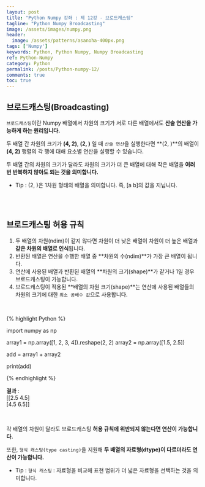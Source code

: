 ```yaml
---
layout: post
title: "Python Numpy 강좌 : 제 12강 - 브로드캐스팅"
tagline: "Python Numpy Broadcasting"
image: /assets/images/numpy.png
header:
  image: /assets/patterns/asanoha-400px.png
tags: ['Numpy']
keywords: Python, Python Numpy, Numpy Broadcasting
ref: Python-Numpy
category: Python
permalink: /posts/Python-numpy-12/
comments: true
toc: true
---
```


## 브로드캐스팅(Broadcasting)

`브로드캐스팅`이란 Numpy 배열에서 차원의 크기가 서로 다른 배열에서도 **산술 연산을 가능하게 하는 원리입니다.**

두 배열 간 차원의 크기가 **(4, 2)**, **(2, )** 일 때 `산술 연산`을 실행한다면 **(2, )**의 배열이 **(4, 2)** 행렬의 각 행에 대해 요소별 연산을 실행할 수 있습니다.

두 배열 간의 차원의 크기가 달라도 차원의 크기가 더 큰 배열에 대해 작은 배열을 **여러 번 반복하지 않아도 되는 것을 의미합니다.**

- Tip : (2, )은 1차원 형태의 배열을 의미합니다. 즉, [a b]의 값을 지닙니다.

<br>
<br>

## 브로드캐스팅 허용 규칙

1. 두 배열의 차원(ndim)이 같지 않다면 차원이 더 낮은 배열이 차원이 더 높은 배열과 **같은 차원의 배열로 인식**됩니다.
2.	반환된 배열은 연산을 수행한 배열 중 **차원의 수(ndim)**가 가장 큰 배열이 됩니다.
3.	연산에 사용된 배열과 반환된 배열의 **차원의 크기(shape)**가 같거나 1일 경우 브로드캐스팅이 가능합니다.
4.	브로드캐스팅이 적용된 **배열의 차원 크기(shape)**는 연산에 사용된 배열들의 차원의 크기에 대한 `최소 공배수 값`으로 사용합니다.

<br>

{% highlight Python %}

import numpy as np 

array1 = np.array([1, 2, 3, 4]).reshape(2, 2)
array2 = np.array([1.5, 2.5])

add = array1 + array2

print(add)

{% endhighlight %}

**결과**
:    
[[2.5 4.5]<br>
 [4.5 6.5]]<br>

<br>

각 배열의 차원이 달라도 브로드캐스팅 **허용 규칙에 위반되지 않는다면 연산이 가능합니다.**

또한, `형식 캐스팅(type casting)`을 지원해 **두 배열의 자료형(dtype)이 다르더라도 연산이 가능합니다.**

- Tip : `형식 캐스팅` : 자료형을 비교해 표현 범위가 더 넓은 자료형을 선택하는 것을 의미합니다.
